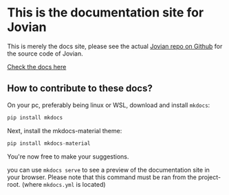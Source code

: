 # This is the documentation site for Jovian

This is merely the docs site, please see the actual [Jovian repo on Github](https://github.com/DennisSchmitz/Jovian) for the source code of Jovian.

[Check the docs here](https://florianzwagemaker.github.io/jovian-docs/)

## How to contribute to these docs?

On your pc, preferably being linux or WSL, download and install `mkdocs`:

```python
pip install mkdocs
```

Next, install the mkdocs-material theme:

```python
pip install mkdocs-material
```

You're now free to make your suggestions.

you can use `mkdocs serve` to see a preview of the documentation site in your browser. Please note that this command must be ran from the project-root. (where `mkdocs.yml` is located)

